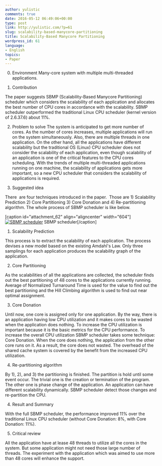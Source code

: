 ```yaml
---
author: yulistic
comments: true
date: 2016-05-12 06:49:06+00:00
type: post
link: http://yulistic.com/?p=61
slug: scalability-based-manycore-partitioning
title: Scalability-Based Manycore Partitioning
wordpress_id: 61
language:
- English
topics:
- Paper
---
```


0. Environment
Many-core system with multiple multi-threaded applications.

1. Contribution

The paper suggests SBMP (Scalability-Based Manycore Partitioning) scheduler which considers the scalability of each application and allocates the best number of CPU cores in accordance with the scalability. SBMP scheduler outperformed the traditional Linux CPU scheduler (kernel version of 2.6.37.6) about 11%.

2. Problem to solve
The system is anticipated to get more number of cores. As the number of cores increases, multiple applications will run on the system simultaneously. Also, there are multiple threads in one application. On the other hand, all the applications have different scalability but the traditional OS (Linux) CPU scheduler does not consider the scalability of each application, even though scalability of an application is one of the critical features to the CPU cores scheduling. With the trends of multiple multi-threaded applications running on one machine, the scalability of applications gets more important, so a new CPU scheduler that considers the scalability of applications is required.

3. Suggested idea

There  are four techniques introduced in the paper.  Those are 1) Scalability Prediction 2) Core Partitioning 3) Core Donation and 4) Re-partitioning algorithm. The whole process of SBMP scheduler is like below.

[caption id="attachment_62" align="aligncenter" width="604"][![SBMP scheduler](http://yulistic.com/wp-content/uploads/2013/08/SBMP-scheduler-1024x217.png)](http://yulistic.com/wp-content/uploads/2013/08/SBMP-scheduler.png) SBMP scheduler[/caption]

1) Scalability Prediction

This process is to extract the scalability of each application. The process devises a new model based on the existing Amdahl's Law. Only three samplings for each application produces the scalability graph of the application.

2) Core Partitioning

As the scalabilities of all the applications are collected, the scheduler finds out the best partitioning of 48 cores to the applications currently running. Average of Normalized Turnaround Time is used for the value to find out the best partitioning and the Hill Climbing algorithm is used to find out near optimal assignment.

3) Core Donation

Until now, one core is assigned only for one application. By the way, there is an application having low CPU utilization and it makes cores to be wasted when the application does nothing. To increase the CPU utilization is important because it is the basic metrics for the CPU performance. To increase the overall CPU utilization SBMP scheduler takes some technique: Core Donation. When the core does nothing, the application from the other core runs on it. As a result, the core does not wasted. The overhead of the shared cache system is covered by the benefit from the increased CPU utilization.

4) Re-partitioning algorithm

By 1), 2), and 3) the partitioning is finished. The partition is hold until some event occur. The trivial one is the creation or termination of the program. The other one is phase change of the application. An application can have different scalability dynamically. SBMP scheduler detect those changes and re-partition the CPU.

4. Result and Summary

With the full SBMP scheduler, the performance improved 11% over the traditional Linux CPU scheduler (without Core Donation: 8%, with Core Donation: 11%).

5. Critical review

All the application have at lease 48 threads to utilize all the cores in the system. But some application might not need those large number of threads. The experiment with the application which was aimed to use more than 48 cores will enhance the support.
